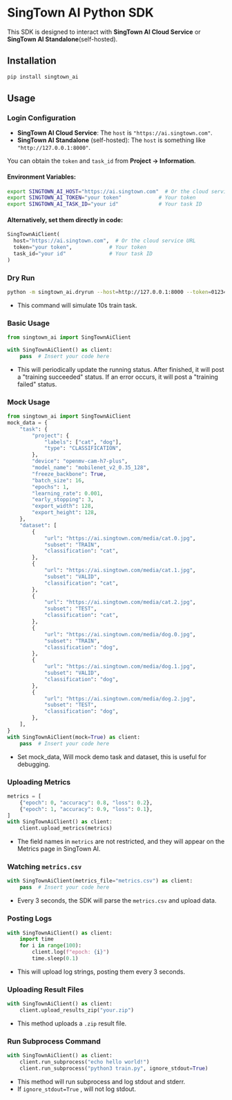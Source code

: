 # SingTown AI Python SDK

This SDK is designed to interact with **SingTown AI Cloud Service** or **SingTown AI Standalone**(self-hosted).

## Installation

```bash
pip install singtown_ai
```

## Usage

### Login Configuration

- **SingTown AI Cloud Service**: The `host` is `"https://ai.singtown.com"`.
- **SingTown AI Standalone** (self-hosted): The `host` is something like `"http://127.0.0.1:8000"`.

You can obtain the `token` and `task_id` from **Project -> Information**.

#### Environment Variables:

```bash
export SINGTOWN_AI_HOST="https://ai.singtown.com"  # Or the cloud service URL
export SINGTOWN_AI_TOKEN="your token"            # Your token
export SINGTOWN_AI_TASK_ID="your id"             # Your task ID
```

#### Alternatively, set them directly in code:

```python
SingTownAiClient(
  host="https://ai.singtown.com",  # Or the cloud service URL
  token="your token",            # Your token
  task_id="your id"              # Your task ID
)
```

### Dry Run

```bash
python -m singtown_ai.dryrun --host=http://127.0.0.1:8000 --token=012345 --task_id=1
```

- This command will simulate 10s train task.

### Basic Usage

```python
from singtown_ai import SingTownAiClient

with SingTownAiClient() as client:
    pass  # Insert your code here
```

- This will periodically update the running status. After finished, it will post a "training succeeded" status. If an error occurs, it will post a "training failed" status.

### Mock Usage

```python
from singtown_ai import SingTownAiClient
mock_data = {
    "task": {
        "project": {
            "labels": ["cat", "dog"],
            "type": "CLASSIFICATION",
        },
        "device": "openmv-cam-h7-plus",
        "model_name": "mobilenet_v2_0.35_128",
        "freeze_backbone": True,
        "batch_size": 16,
        "epochs": 1,
        "learning_rate": 0.001,
        "early_stopping": 3,
        "export_width": 128,
        "export_height": 128,
    },
    "dataset": [
        {
            "url": "https://ai.singtown.com/media/cat.0.jpg",
            "subset": "TRAIN",
            "classification": "cat",
        },
        {
            "url": "https://ai.singtown.com/media/cat.1.jpg",
            "subset": "VALID",
            "classification": "cat",
        },
        {
            "url": "https://ai.singtown.com/media/cat.2.jpg",
            "subset": "TEST",
            "classification": "cat",
        },
        {
            "url": "https://ai.singtown.com/media/dog.0.jpg",
            "subset": "TRAIN",
            "classification": "dog",
        },
        {
            "url": "https://ai.singtown.com/media/dog.1.jpg",
            "subset": "VALID",
            "classification": "dog",
        },
        {
            "url": "https://ai.singtown.com/media/dog.2.jpg",
            "subset": "TEST",
            "classification": "dog",
        },
    ],
}
with SingTownAiClient(mock=True) as client:
    pass  # Insert your code here
```

* Set mock_data, Will mock demo task and dataset, this is useful for debugging.

### Uploading Metrics

```python
metrics = [
    {"epoch": 0, "accuracy": 0.8, "loss": 0.2},
    {"epoch": 1, "accuracy": 0.9, "loss": 0.1},
]
with SingTownAiClient() as client:
    client.upload_metrics(metrics)
```

- The field names in `metrics` are not restricted, and they will appear on the Metrics page in SingTown AI.

### Watching `metrics.csv`

```python
with SingTownAiClient(metrics_file="metrics.csv") as client:
    pass  # Insert your code here
```

- Every 3 seconds, the SDK will parse the `metrics.csv` and upload data.

### Posting Logs

```python
with SingTownAiClient() as client:
    import time
    for i in range(100):
        client.log(f"epoch: {i}")
        time.sleep(0.1)
```

- This will upload log strings, posting them every 3 seconds.

### Uploading Result Files

```python
with SingTownAiClient() as client:
    client.upload_results_zip("your.zip")
```

- This method uploads a `.zip` result file.

### Run Subprocess Command

```python
with SingTownAiClient() as client:
    client.run_subprocess("echo hello world!")
    client.run_subprocess("python3 train.py", ignore_stdout=True)
```

- This method will run subprocess and log stdout and stderr.
- If `ignore_stdout=True` , will not log stdout.
